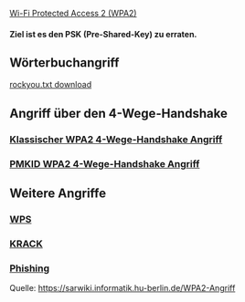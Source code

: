 [Wi-Fi Protected Access 2 (WPA2)](Wi-Fi%20Protected%20Access%202%20(WPA2).md)
#### Ziel ist es den PSK (Pre-Shared-Key) zu erraten.
## Wörterbuchangriff

[rockyou.txt download](https://github.com/brannondorsey/naive-hashcat/releases/download/data/rockyou.txt)
## Angriff über den 4-Wege-Handshake
### [Klassischer WPA2 4-Wege-Handshake Angriff](Klassischer%20WPA2%204-Wege-Handshake%20Angriff.md)

### [PMKID WPA2 4-Wege-Handshake Angriff](PMKID%20WPA2%204-Wege-Handshake%20Angriff.md)


## Weitere Angriffe
### [WPS](WPS.md)
### [KRACK](KRACK.md)
### [Phishing](Phishing.md)

Quelle: https://sarwiki.informatik.hu-berlin.de/WPA2-Angriff